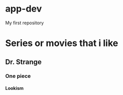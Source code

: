 # app-dev
My first repository
# Series or movies that i like
## Dr. Strange
### One piece
#### Lookism
